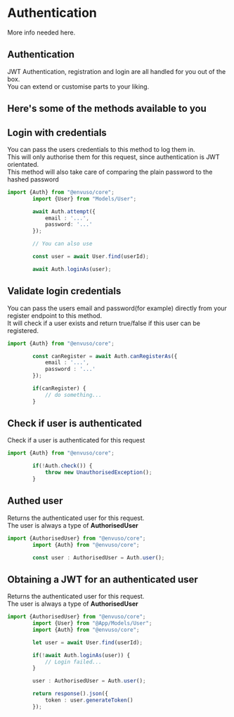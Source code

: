 # Authentication

More info needed here.


## Authentication
JWT Authentication, registration and login are all handled for you out of the box.  
You can extend or customise parts to your liking.

## Here's some of the methods available to you

## Login with credentials
You can pass the users credentials to this method to log them in.  
This will only authorise them for this request, since authentication is JWT orientated.  
This method will also take care of comparing the plain password to the hashed password

```typescript
import {Auth} from "@envuso/core";
		import {User} from "Models/User";

		await Auth.attempt({
			email : '...',
			password: '...'
		});

		// You can also use

		const user = await User.find(userId);

		await Auth.loginAs(user);
```

## Validate login credentials
You can pass the users email and password(for example) directly from your register endpoint to this method.  
It will check if a user exists and return true/false if this user can be registered.

```typescript
import {Auth} from "@envuso/core";

		const canRegister = await Auth.canRegisterAs({
			email : '...',
			password : '...'
		});

		if(canRegister) {
			// do something...
		}
```
## Check if user is authenticated
Check if a user is authenticated for this request

```typescript
import {Auth} from "@envuso/core";

		if(!Auth.check()) {
			throw new UnauthorisedException();
		}
```

## Authed user
Returns the authenticated user for this request.  
The user is always a type of  **AuthorisedUser**

```typescript
import {AuthorisedUser} from "@envuso/core";
		import {Auth} from "@envuso/core";

		const user : AuthorisedUser = Auth.user();
```
## Obtaining a JWT for an authenticated user
Returns the authenticated user for this request.  
The user is always a type of  **AuthorisedUser**

```typescript
import {AuthorisedUser} from "@envuso/core";
		import {User} from "@App/Models/User";
		import {Auth} from "@envuso/core";

		let user = await User.find(userId);

		if(!await Auth.loginAs(user)) {
			// Login failed...
		}

		user : AuthorisedUser = Auth.user();

		return response().json({
			token : user.generateToken()
		});
```
